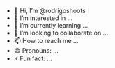 - 👋 Hi, I’m @rodrigoshoots
- 👀 I’m interested in ...
- 🌱 I’m currently learning ...
- 💞️ I’m looking to collaborate on ...
- 📫 How to reach me ...
- 😄 Pronouns: ...
- ⚡ Fun fact: ...

<!---
rodrigoshoots/rodrigoshoots is a ✨ special ✨ repository because its `README.md` (this file) appears on your GitHub profile.
You can click the Preview link to take a look at your changes.
--->

